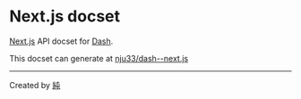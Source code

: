 # Next.js docset

[Next.js](https://github.com/vercel/next.js/) API docset for [Dash](http://kapeli.com/dash).

This docset can generate at [nju33/dash--next.js](https://github.com/nju33/dash--next.js)

---

Created by [純](https://github.com/nju33)
